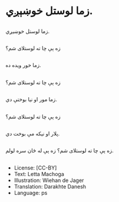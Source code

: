 # زما لوستل خوښېږي.

##
زما لوستل خوښیږي.

##
زه ېې چا ته لوستلاى شم؟

##
زما خور ویده ده.

##
زه ېې چا ته لوستلاى شم؟

##
زما مور او نیا بوختې دي.

##
زه ېې چا ته لوستلاى شم؟

##
پلار او نیکه مې بوخت دي.

##
زه ېې چا ته لوستلاى شم؟ زه ېې له ځان سره لولم.

##
* License: [CC-BY]
* Text: Letta Machoga
* Illustration: Wiehan de Jager
* Translation: Darakhte Danesh
* Language: ps
